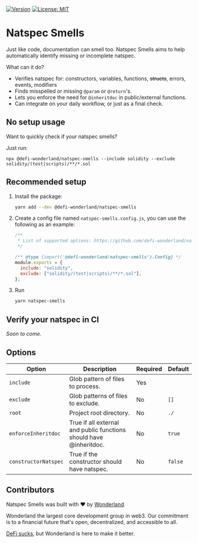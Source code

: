 [![Version](https://img.shields.io/npm/v/@defi-wonderland/natspec-smells?label=Version)](https://www.npmjs.com/package/@defi-wonderland/natspec-smells)
[![License: MIT](https://img.shields.io/badge/License-MIT-blue.svg)](https://github.com/defi-wonderland/natspec-smells/blob/main/LICENSE)

# Natspec Smells

Just like code, documentation can smell too.
Natspec Smells aims to help automatically identify missing or incomplete natspec.

What can it do?

- Verifies natspec for: constructors, variables, functions, ~~structs~~, errors, events, modifiers
- Finds misspelled or missing `@param` or `@return`'s.
- Lets you enforce the need for `@inheritdoc` in public/external functions.
- Can integrate on your daily workflow, or just as a final check.

## No setup usage

Want to quickly check if your natspec smells?

Just run:

```
npx @defi-wonderland/natspec-smells --include solidity --exclude solidity/(test|scripts)/**/*.sol
```

## Recommended setup

1. Install the package:

   ```bash
   yarn add --dev @defi-wonderland/natspec-smells
   ```

2. Create a config file named `natspec-smells.config.js`, you can use the following as an example:

   ```javascript
   /**
    * List of supported options: https://github.com/defi-wonderland/natspec-smells?tab=readme-ov-file#options
    */

   /** @type {import('@defi-wonderland/natspec-smells').Config} */
   module.exports = {
     include: "solidity",
     exclude: ["solidity/(test|scripts)/**/*.sol"],
   };
   ```

3. Run
   ```bash
   yarn natspec-smells
   ```

## Verify your natspec in CI

_Soon to come._

## Options

| Option               | Description                                                        | Required | Default |
| -------------------- | ------------------------------------------------------------------ | -------- | ------- |
| `include`            | Glob pattern of files to process.                                  | Yes      |         |
| `exclude`            | Glob patterns of files to exclude.                                 | No       | `[]`    |
| `root`               | Project root directory.                                            | No       | `./`    |
| `enforceInheritdoc`  | True if all external and public functions should have @inheritdoc. | No       | `true`  |
| `constructorNatspec` | True if the constructor should have natspec.                       | No       | `false` |

## Contributors

Natspec Smells was built with ❤️ by [Wonderland](https://defi.sucks).

Wonderland the largest core development group in web3. Our commitment is to a financial future that's open, decentralized, and accessible to all.

[DeFi sucks](https://defi.sucks), but Wonderland is here to make it better.
